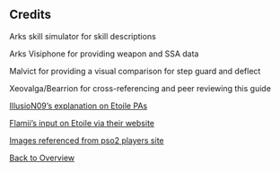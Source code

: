 ## Credits

Arks skill simulator for skill descriptions

Arks Visiphone for providing weapon and SSA data

Malvict for providing a visual comparison for step guard and deflect 

Xeovalga/Bearrion for cross-referencing and peer reviewing this guide 

[IllusioN09’s explanation on Etoile PAs](https://www.youtube.com/watch?v=UY7Rt0gskIQ)

[Flamii’s input on Etoile via their website](https://flamii.wordpress.com/etoile-pas/) 

[Images referenced from pso2 players site](http://pso2.jp/players/update/20191218/01) 

[Back to Overview](.../index.md)
